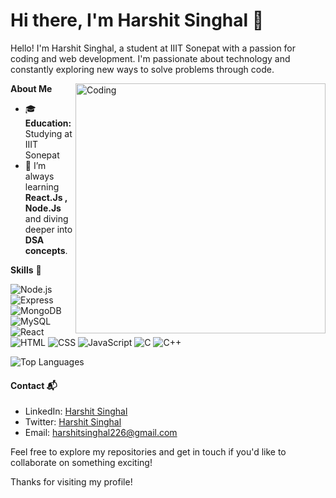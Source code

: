 <h1>Hi there, I'm Harshit Singhal 👋 </h1>

<p> Hello! I'm Harshit Singhal, a student at IIIT Sonepat with a passion for coding and web development. I'm passionate about technology and constantly exploring new ways to solve problems through code. </p>

<img align="right" alt="Coding" width="400" src="https://mir-s3-cdn-cf.behance.net/project_modules/hd/06f21a161921919.63cd7887d0a70.gif">

**About Me**

- 🎓 **Education:** Studying at IIIT Sonepat
- 🌱 I’m always learning **React.Js , Node.Js** and diving deeper into **DSA concepts**.

<!-- ## My GitHub Stats

![Harshit Singhal's GitHub stats](https://github-readme-stats.vercel.app/api?username=harshitsinghal226&show_icons=true&theme=radical) -->

**Skills** 🧠

![Node.js](https://img.shields.io/badge/-Node.js-339933?style=flat-square&logo=node.js&logoColor=white)
![Express](https://img.shields.io/badge/-Express-000000?style=flat-square&logo=express&logoColor=white)
![MongoDB](https://img.shields.io/badge/-MongoDB-47A248?style=flat-square&logo=mongodb&logoColor=white)
![MySQL](https://img.shields.io/badge/-MongoDB-47A248?style=flat-square&logo=mysql&logoColor=white)
![React](https://img.shields.io/badge/-React-61DAFB?style=flat-square&logo=react&logoColor=black)
![HTML](https://img.shields.io/badge/-HTML-E34F26?style=flat-square&logo=html5&logoColor=white)
![CSS](https://img.shields.io/badge/-CSS-1572B6?style=flat-square&logo=css3&logoColor=white)
![JavaScript](https://img.shields.io/badge/-JavaScript-F7DF1E?style=flat-square&logo=javascript&logoColor=black)
![C](https://img.shields.io/badge/C-00599C?style=for-the-badge&logo=c&logoColor=white)
![C++](https://img.shields.io/badge/C%2B%2B-00599C?style=for-the-badge&logo=c%2B%2B&logoColor=white)

![Top Languages](https://github-readme-stats.vercel.app/api/top-langs/?username=harshitsinghal226&layout=compact&theme=radical)

#### Contact 📬

- LinkedIn: [Harshit Singhal](https://www.linkedin.com/in/harshit-singhal-132880277/)
- Twitter: [Harshit Singhal](https://x.com/Harshit_2206)
- Email: harshitsinghal226@gmail.com

Feel free to explore my repositories and get in touch if you'd like to collaborate on something exciting!

Thanks for visiting my profile!
